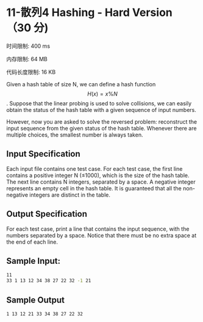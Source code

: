 # 11-散列4 Hashing - Hard Version （30 分)

时间限制: 400 ms

内存限制: 64 MB

代码长度限制: 16 KB

Given a hash table of size N, we can define a hash function $$H(x)=x\%N$$. Suppose that the linear probing is used to solve collisions, we can easily obtain the status of the hash table with a given sequence of input numbers.

However, now you are asked to solve the reversed problem: reconstruct the input sequence from the given status of the hash table. Whenever there are multiple choices, the smallest number is always taken.

## Input Specification

Each input file contains one test case. For each test case, the first line contains a positive integer N (≤1000), which is the size of the hash table. The next line contains N integers, separated by a space. A negative integer represents an empty cell in the hash table. It is guaranteed that all the non-negative integers are distinct in the table.

## Output Specification

For each test case, print a line that contains the input sequence, with the numbers separated by a space. Notice that there must be no extra space at the end of each line.

## Sample Input:

```bash
11
33 1 13 12 34 38 27 22 32 -1 21
```

## Sample Output

```bash
1 13 12 21 33 34 38 27 22 32
```

